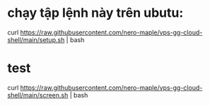 # chạy tập lệnh này trên ubutu:
curl https://raw.githubusercontent.com/nero-maple/vps-gg-cloud-shell/main/setup.sh | bash
# test 
curl https://raw.githubusercontent.com/nero-maple/vps-gg-cloud-shell/main/screen.sh | bash
